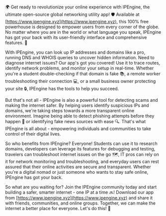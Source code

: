 🌍 Get ready to revolutionize your online experience with IPEngine, the ultimate open-source global networking utility app! 🛡️ Available at [https://www.ipengine.xyz](https://www.ipengine.xyz), this 100% free powerhouse is designed to empower users from every corner of the globe. No matter where you are in the world or what language you speak, IPEngine has got your back with its user-friendly interface and comprehensive features. 📡

With IPEngine, you can look up IP addresses and domains like a pro, running DNS and WHOIS queries to uncover hidden information. Need to diagnose internet issues? Our app's got you covered! Use it to trace routes, identify network problems, and monitor your setup in real-time. Whether you're a student double-checking if that domain is fake 📚, a remote worker troubleshooting their connection 💻, or a small business owner protecting your site 🔒, IPEngine has the tools to help you succeed.

But that's not all - IPEngine is also a powerful tool for detecting scams and making the internet safer. By helping users identify suspicious IPs and domains, we're taking steps towards a more transparent online environment. Imagine being able to detect phishing attempts before they happen 🚀 or identifying fake news sources with ease 🔍. That's what IPEngine is all about - empowering individuals and communities to take control of their digital lives.

So who benefits from IPEngine? Everyone! Students can use it to research domains, developers can leverage its features for debugging and testing, travelers can troubleshoot internet issues on the go 🗺️, IT pros can rely on it for network monitoring and troubleshooting, and everyday users can rest assured that their online activities are secure and transparent. Whether you're a digital nomad or just someone who wants to stay safe online, IPEngine has got your back.

So what are you waiting for? Join the IPEngine community today and start building a safer, smarter internet - one IP at a time 🔜! Download our app from [https://www.ipengine.xyz](https://www.ipengine.xyz) and share it with friends, communities, and online groups. Together, we can make the internet a better place for everyone. Let's do this! 💪